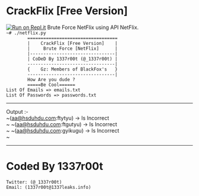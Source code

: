 # CrackFlix [Free Version]
[![Run on Repl.it](https://repl.it/badge/github/1337r00t/CrackFlix)](https://repl.it/github/1337r00t/CrackFlix)
Brute Force NetFlix using API NetFlix.<br>
`~# ./netflix.py`<br>
`        ==================================`<br>
`        |    CrackFlix [Free Version]    |`<br>
`        |     Brute Force [NetFlix]      |`<br>
`        |--------------------------------|`<br>
`        | CoDeD By 1337r00t (@_1337r00t) |`<br>
`        ---------------------------------|`<br>
`        {    Gz: Members of BlackFox's   }`<br>
`        ---------------------------------|`<br>
`        How Are you dude ?`<br>
`        =====Be Cool======`<br>
`List Of Emails => emails.txt`<br>
`List Of Passwords => passwords.txt`<br>

---------------
Output :-<br>
~(aa@hsduhdu.com:ftytyu) -> Is Incorrect<br>~
~(aa@hsduhdu.com:ftgutyu) -> Is Incorrect<br>~
~(aa@hsduhdu.com:gyikugu) -> Is Incorrect<br>~

----------------

# Coded By 1337r00t
`Twitter: (@_1337r00t)`<br>
`Email: (1337r00t@1337leaks.info)`<br>
